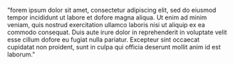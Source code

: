 "forem ipsum dolor sit amet, consectetur adipiscing elit, sed do eiusmod tempor incididunt ut
labore et dofore magna aliqua. Ut enim ad minim veniam, quis nostrud exercitation ullamco
laboris nisi ut aliquip ex ea commodo consequat. Duis aute irure dolor in reprehenderit in
voluptate velit esse cillum dofore eu fugiat nulla pariatur. Excepteur sint occaecat cupidatat
non proident, sunt in culpa qui officia deserunt mollit anim id est laborum."